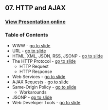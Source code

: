 ## 07. HTTP and AJAX
### [View Presentation online](https://rawgit.com/TelerikAcademy/JavaScript-Applications/master/07.%20HTTP%20and%20AJAX/slides/index.html)
### Table of Contents
*	WWW - [go to slide](https://rawgit.com/TelerikAcademy/JavaScript-Applications/master/07.%20HTTP%20and%20AJAX/slides/index.html#/www)
*	URL - [go to slide](https://rawgit.com/TelerikAcademy/JavaScript-Applications/master/07.%20HTTP%20and%20AJAX/slides/index.html#/url)
*	HTML, XML, JSON, RSS, JSONP - [go to slide](https://rawgit.com/TelerikAcademy/JavaScript-Applications/master/07.%20HTTP%20and%20AJAX/slides/index.html#/html-xml-rss-json)
*	The HTTP Protocol - [go to slide](https://rawgit.com/TelerikAcademy/JavaScript-Applications/master/07.%20HTTP%20and%20AJAX/slides/index.html#/http-protocol)
	*	HTTP Request
	*	HTTP Response
*	Web Services - [go to slide](https://rawgit.com/TelerikAcademy/JavaScript-Applications/master/07.%20HTTP%20and%20AJAX/slides/index.html#/web-services)
*	AJAX Requests - [go to slide](https://rawgit.com/TelerikAcademy/JavaScript-Applications/master/07.%20HTTP%20and%20AJAX/slides/index.html#/ajax)
*	Same-Origin Policy - [go to slide](https://rawgit.com/TelerikAcademy/JavaScript-Applications/master/07.%20HTTP%20and%20AJAX/slides/index.html#/same-origin-policy)
	*	Workarounds
*	JSONP - [go to slide](https://rawgit.com/TelerikAcademy/JavaScript-Applications/master/07.%20HTTP%20and%20AJAX/slides/index.html#/jsonp)
*	Web Developer Tools - [go to slide](https://rawgit.com/TelerikAcademy/JavaScript-Applications/master/07.%20HTTP%20and%20AJAX/slides/index.html#/web-developer-tools)
